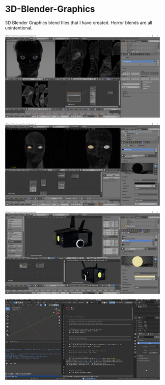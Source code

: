 # 3D-Blender-Graphics
3D Blender Graphics blend files that I have created. Horror  blends are all unintentional. 


![Image](HorrorHead1.png)

![Image](HorrorHead2.png)

![Image](RobotHead.png)

![Image](BlenderPythonProgramming1.gif)
